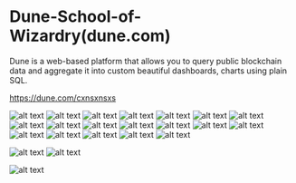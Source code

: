 # Dune-School-of-Wizardry(dune.com) 

Dune is a web-based platform that allows you to query public blockchain data and aggregate it into custom beautiful dashboards, charts using plain SQL.
 

 https://dune.com/cxnsxnsxs

![alt text](<ImmortalX Perpetual Tardes.png>)
![alt text](<Gitcoin Donations.png>)
![alt text](<Digital Art Wars(NFTS).jpeg>)
![alt text](<Rarible NFT Market.png>)
![alt text](<zkSync.png>)
![alt text](<Valora Wallet.png>)
![alt text](brc-20s.png)
![alt text](<$DEGEN.png>)
![alt text](<Kusama - Canary Network.png>)
![alt text](<Dencun Upgrade.png>)
![alt text](<Layer 2s Comparison.png>)
![alt text](pancakeswap.png)
![alt text](Cryptopunks.png)
![alt text](<CELO.png>)
![alt text](<BASE.png>)
![alt text](<Tornado-Cash.png>)
![alt text](<Tron Analysis.png>)
![alt text](<Solana-Memecoins.png>)
![alt text](<Mirror on Optimism.png>)
<!-- 
[View More Dashboards Here. ](https://dune.com/browse/dashboards?user=cxnsxnsxs) -->
![alt text](<solana.png>)
![alt text](<Magic Eden.jpeg>)
<!-- ![alt text](<uniswap.png>) -->
<!-- ![alt text](<superrare.png>) -->
![alt text](<foundation.png>)
<!-- ![alt text](<monerium.eur.png>) -->